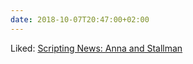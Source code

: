 ```yaml
---
date: 2018-10-07T20:47:00+02:00
---
```


Liked: [Scripting News: Anna and Stallman](http://scripting.com/2018/10/01/141620.html)
